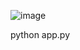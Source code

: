 ![image](https://github.com/user-attachments/assets/11b97369-64c3-4f34-a73e-be3b4ae56d2e)



python app.py
